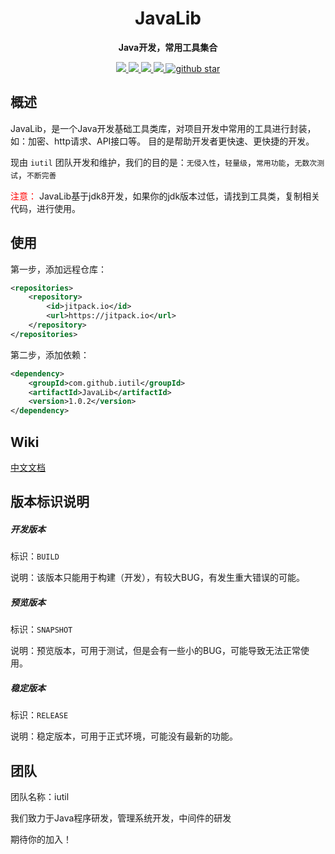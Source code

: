 
<h1 align="center">
    JavaLib
<br>

</h1>

<p align="center">
	<strong>Java开发，常用工具集合</strong>
</p>

<p align="center">
    <a target="_blank" href="https://jitpack.io/#iutil/JavaLib">
		<img src="https://jitpack.io/v/iutil/JavaLib.svg" ></img>
	</a>
	<a target="_blank" href="https://www.apache.org/licenses/LICENSE-2.0.html">
		<img src="https://img.shields.io/:license-apache-blue.svg" ></img>
	</a>
	<a target="_blank" href="https://www.oracle.com/technetwork/java/javase/downloads/index.html">
		<img src="https://img.shields.io/badge/JDK-1.8+-green.svg" ></img>
	</a>
	<a target="_blank" href="https://travis-ci.org/looly/hutool">
		<img src="https://travis-ci.org/looly/hutool.svg?branch=v4-master" ></img>
	</a>
	<a target="_blank" href='https://github.com/iutil/JavaLib'>
		<img src="https://img.shields.io/github/stars/iutil/JavaLib.svg?style=social" alt="github star"></img>
	</a>
</p>

## 概述

JavaLib，是一个Java开发基础工具类库，对项目开发中常用的工具进行封装，如：加密、http请求、API接口等。
目的是帮助开发者更快速、更快捷的开发。

现由 `iutil` 团队开发和维护，我们的目的是：`无侵入性`，`轻量级`，`常用功能`，`无数次测试`，`不断完善`


<span style="color:red">注意：</span> JavaLib基于jdk8开发，如果你的jdk版本过低，请找到工具类，复制相关代码，进行使用。

## 使用

第一步，添加远程仓库：

```xml
<repositories>
    <repository>
        <id>jitpack.io</id>
        <url>https://jitpack.io</url>
    </repository>
</repositories>
```

第二步，添加依赖：

```xml
<dependency>
    <groupId>com.github.iutil</groupId>
    <artifactId>JavaLib</artifactId>
    <version>1.0.2</version>
</dependency>
```

## Wiki

[中文文档](https://github.com/iutil/JavaLib/wiki)

## 版本标识说明

##### 开发版本

标识：`BUILD`

说明：该版本只能用于构建（开发），有较大BUG，有发生重大错误的可能。

##### 预览版本

标识：`SNAPSHOT`

说明：预览版本，可用于测试，但是会有一些小的BUG，可能导致无法正常使用。

##### 稳定版本

标识：`RELEASE`

说明：稳定版本，可用于正式环境，可能没有最新的功能。

## 团队

团队名称：iutil

我们致力于Java程序研发，管理系统开发，中间件的研发

期待你的加入！